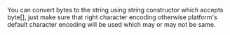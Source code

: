 You can convert bytes to the string using string constructor which
accepts byte\[\], just make sure that right character encoding otherwise
platform's default character encoding will be used which may or may not
be same.